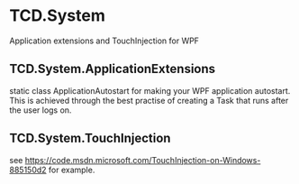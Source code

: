 # TCD.System
Application extensions and TouchInjection for WPF

## TCD.System.ApplicationExtensions
static class ApplicationAutostart for making your WPF application autostart. This is achieved through the best practise of creating a Task that runs after the user logs on.

## TCD.System.TouchInjection
see https://code.msdn.microsoft.com/TouchInjection-on-Windows-885150d2 for example.